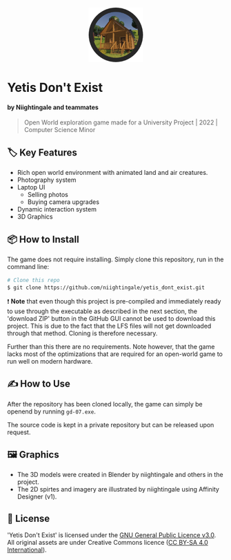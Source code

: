 <p align="center"><img width=25% src="https://github.com/niightingale/yetis_dont_exist/blob/main/game_logo.png"></p>

# Yetis Don't Exist
#### by Niightingale and teammates

> Open World exploration game made for a University Project | 2022 | Computer Science Minor

## :label: Key Features

- Rich open world environment with animated land and air creatures.
- Photography system
- Laptop UI
  - Selling photos
  - Buying camera upgrades
- Dynamic interaction system
- 3D Graphics

## :package: How to Install

The game does not require installing. Simply clone this repository, run in the command line:

```bash
# Clone this repo
$ git clone https://github.com/niightingale/yetis_dont_exist.git
```

:exclamation: **Note** that even though this project is pre-compiled and immediately ready to use through the executable as described in the next section, the 'download ZIP' button in the GitHub GUI cannot be used to download this project. This is due to the fact that the LFS files will not get downloaded through that method. Cloning is therefore necessary.

Further than this there are no requirements. Note however, that the game lacks most of the optimizations that are required for an open-world game to run well on modern hardware.

## ✍️ How to Use

After the repository has been cloned locally, the game can simply be openend by running `gd-07.exe`.

The source code is kept in a private repository but can be released upon request.

## 🖼️ Graphics

- The 3D models were created in Blender by niightingale and others in the project.
- The 2D spirtes and imagery are illustrated by niightingale using Affinity Designer (v1).

## 📑 License

'Yetis Don't Exist' is licensed under the [GNU General Public Licence v3.0](https://www.gnu.org/licenses/gpl-3.0.nl.html#top). All original assets are under Creative Commons licence ([CC BY-SA 4.0 International](https://creativecommons.org/licenses/by-sa/4.0/deed.en)).
